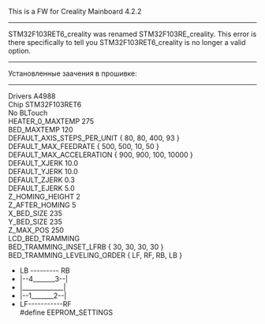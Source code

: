 This is a FW for Creality Mainboard 4.2.2
____
STM32F103RET6_creality was renamed STM32F103RE_creality.
This error is there specifically to tell you STM32F103RET6_creality is no longer a valid option.
____
Установленные заачения в прошивке:  
____  
Drivers A4988  
Chip STM32F103RET6  
No BLTouch  
HEATER_0_MAXTEMP 275  
BED_MAXTEMP      120  
DEFAULT_AXIS_STEPS_PER_UNIT   { 80, 80, 400, 93 }  
DEFAULT_MAX_FEEDRATE          { 500, 500, 10, 50 }  
DEFAULT_MAX_ACCELERATION      { 900, 900, 100, 10000 }  
DEFAULT_XJERK 10.0  
DEFAULT_YJERK 10.0  
DEFAULT_ZJERK  0.3  
DEFAULT_EJERK  5.0  
Z_HOMING_HEIGHT 2  
Z_AFTER_HOMING  5  
X_BED_SIZE 235  
Y_BED_SIZE 235  
Z_MAX_POS 250  
LCD_BED_TRAMMING  
BED_TRAMMING_INSET_LFRB { 30, 30, 30, 30 }  
BED_TRAMMING_LEVELING_ORDER { LF, RF, RB, LB }  
   *  LB --------- RB   
   *  |--4_______3--|   
   *  |_____________|   
   *  |--1_______2--|   
   *  LF-----------RF  
#define EEPROM_SETTINGS  
